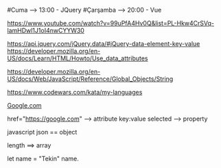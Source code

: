 #Cuma        --> 13:00 - JQuery
#Çarşamba    --> 20:00 - Vue

https://www.youtube.com/watch?v=99uPfA4Hv0Q&list=PL-Hkw4CrSVq-lamHDwl1J1oI4nwCYYW30

https://api.jquery.com/jQuery.data/#jQuery-data-element-key-value
https://developer.mozilla.org/en-US/docs/Learn/HTML/Howto/Use_data_attributes

https://developer.mozilla.org/en-US/docs/Web/JavaScript/Reference/Global_Objects/String

https://www.codewars.com/kata/my-languages

<a href="https://google.com" data-site="google.com" selected>Google.com</a>

href="https://google.com" --> attribute  key:value
selected                  --> property


javascript json == object

length ==> array

let name = "Tekin"
name.